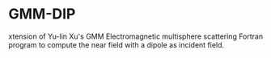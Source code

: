 # GMM-DIP
xtension of Yu-lin Xu's GMM Electromagnetic multisphere scattering Fortran program to compute the near field with a dipole as incident field.
